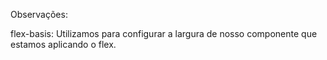 Observações:

flex-basis: Utilizamos para configurar a largura de nosso componente que estamos aplicando o flex.